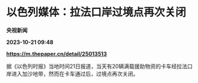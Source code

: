 # 以色列媒体：拉法口岸过境点再次关闭
**央视新闻**

**2023-10-21 09:48**

**https://m.thepaper.cn/detail/25013513**

据《以色列时报》当地时间21日报道，当天有20辆满载援助物资的卡车经拉法口岸进入加沙地带，然而在卡车通过后，过境点再次关闭。